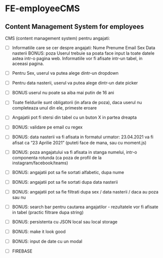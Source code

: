 # FE-employeeCMS
## Content Management System for employees

CMS (content management system) pentru angajati:

- [ ] Informatiile care se cer despre angajati:
Nume
Prenume
Email
Sex
Data nasterii
BONUS: poza
Userul trebuie sa poata face input la toate datele astea intr-o pagina web. Informatiile vor fi afisate intr-un tabel, in aceeasi pagina.

- [ ] Pentru Sex, userul va putea alege dintr-un dropdown
- [ ] Pentru data nasterii, userul va putea alege dintr-un date picker 
- [ ] BONUS userul nu poate sa aiba mai putin de 16 ani
- [ ] Toate fieldurile sunt obligatorii (in afara de poza), daca userul nu completeaza unul din ele, primeste eroare
- [ ] Angajatii pot fi stersi din tabel cu un buton X in partea dreapta

 
- [ ] BONUS: validare pe email cu regex
- [ ] BONUS: data nasterii va fi afisata in formatul urmator: 23.04.2021 va fi afisat ca “23 Aprilie 2021” (puteti face de mana, sau cu moment.js)
- [ ] BONUS: poza angajatului va fi afisata in stanga numelui, intr-o componenta rotunda (ca poza de profil de la instagram/facebook/teams)
- [ ] BONUS: angajatii pot sa fie sortati alfabetic, dupa nume
- [ ] BONUS: angajatii pot sa fie sortati dupa data nasterii
- [ ] BONUS: angajatii pot sa fie filtrati dupa sex / data nasterii / daca au poza sau nu
- [ ] BONUS: search bar pentru cautarea angajatilor - rezultatele vor fi afisate in tabel (practic filtrare dupa string)
- [ ] BONUS: persistenta cu JSON local sau local storage
- [ ] BONUS: make it look good
- [ ] BONUS: input de date cu un modal

- [ ] FIREBASE
